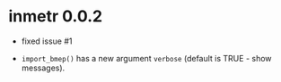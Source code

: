 # inmetr 0.0.2

- fixed issue #1

- `import_bmep()` has a new argument `verbose` (default is TRUE - show messages).  